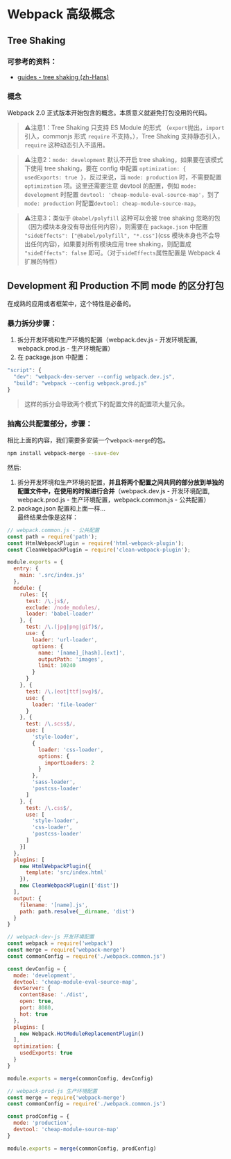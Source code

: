 # Webpack 高级概念
## Tree Shaking
### 可参考的资料：
- [guides - tree shaking (zh-Hans)](https://webpack.docschina.org/guides/tree-shaking/)  
### 概念
Webpack 2.0 正式版本开始包含的概念。本质意义就避免打包没用的代码。
> ⚠️注意1：Tree Shaking 只支持 ES Module 的形式 （`export`抛出，`import`引入，commonjs 形式 `require` 不支持。），Tree Shaking 支持静态引入，`require` 这种动态引入不适用。  
  
> ⚠️注意2：`mode: development` 默认不开启 tree shaking，如果要在该模式下使用 tree shaking，要在 config 中配置 `optimization: { usedExports: true }`，反过来说，当 `mode: production` 时，不需要配置 `optimization` 项。这里还需要注意 devtool 的配置，例如 `mode: development` 时配置 `devtool: 'cheap-module-eval-source-map'`，到了 `mode: production` 时配置`devtool: cheap-module-source-map`。  
  
> ⚠️注意3：类似于 `@babel/polyfill` 这种可以会被 tree shaking 忽略的包（因为模块本身没有导出任何内容），则需要在 `package.json` 中配置 `"sideEffects": ["@babel/polyfill", "*.css"]`(css 模块本身也不会导出任何内容)，如果要对所有模块应用 tree shaking，则配置成 `"sideEffects": false` 即可。（对于`sideEffects`属性配置是 Webpack 4 扩展的特性）

## Development 和 Production 不同 mode 的区分打包
在成熟的应用或者框架中，这个特性是必备的。  
### 暴力拆分步骤：
1. 拆分开发环境和生产环境的配置（webpack.dev.js - 开发环境配置, webpack.prod.js - 生产环境配置）
2. 在 package.json 中配置：
```javascript
"script": {
  "dev": "webpack-dev-server --config webpack.dev.js",
  "build": "webpack --config webpack.prod.js"
}
```
> 这样的拆分会导致两个模式下的配置文件的配置项大量冗余。
### 抽离公共配置部分，步骤：
相比上面的内容，我们需要多安装一个`webpack-merge`的包。
```bash
npm install webpack-merge --save-dev
```
然后:  
1. 拆分开发环境和生产环境的配置，**并且将两个配置之间共同的部分放到单独的配置文件中，在使用的时候进行合并**（webpack.dev.js - 开发环境配置, webpack.prod.js - 生产环境配置，webpack.common.js - 公共配置）
2. package.json 配置和上面一样...  
最终结果会像是这样：
```javascript
// webpack.common.js - 公共配置
const path = require('path');
const HtmlWebpackPlugin = require('html-webpack-plugin');
const CleanWebpackPlugin = require('clean-webpack-plugin');

module.exports = {
  entry: {
    main: '.src/index.js'
  },
  module: {
    rules: [{
      test: /\.js$/,
      exclude: /node_modules/,
      loader: 'babel-loader'
    }, {
      test: /\.(jpg|png|gif)$/,
      use: {
        loader: 'url-loader',
        options: {
          name: '[name]_[hash].[ext]',
          outputPath: 'images',
          limit: 10240
        }
      }
    }, {
      test: /\.(eot|ttf|svg)$/,
      use: {
        loader: 'file-loader'
      }
    }, {
      test: /\.scss$/,
      use: [
        'style-loader',
        {
          loader: 'css-loader',
          options: {
            importLoaders: 2
          }
        },
        'sass-loader',
        'postcss-loader'
      ]
    }, {
      test: /\.css$/,
      use: [
        'style-loader',
        'css-loader',
        'postcss-loader'
      ]
    }]
  },
  plugins: [
    new HtmlWebpackPlugin({
      template: 'src/index.html'
    }),
    new CleanWebpackPlugin(['dist'])
  ],
  output: {
    filename: '[name].js',
    path: path.resolve(__dirname, 'dist')
  }
}
```
```javascript
// webpack-dev-js 开发环境配置
const webpack = require('webpack')
const merge = require('webpack-merge')
const commonConfig = require('./webpack.common.js')

const devConfig = {
  mode: 'development',
  devtool: 'cheap-module-eval-source-map',
  devServer: {
    contentBase: './dist',
    open: true,
    port: 8080,
    hot: true
  },
  plugins: [
    new Webpack.HotModuleReplacementPlugin()
  ],
  optimization: {
    usedExports: true
  }
}

module.exports = merge(commonConfig, devConfig)
```
```javascript
// webpack-prod-js 生产环境配置
const merge = require('webpack-merge')
const commonConfig = require('./webpack.common.js')

const prodConfig = {
  mode: 'production',
  devtool: 'cheap-module-source-map'
}

module.exports = merge(commonConfig, prodConfig)
```
